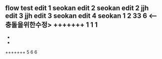 flow test
edit 1 seokan
edit 2 seokan
edit 2 jjh
edit 3 jjh
edit 3 seokan
edit 4 seokan
1
2
33
6 <-- 충돌을위한수정>
+++++++
1
1
1
-
-
-
+++++++
5
6
6

